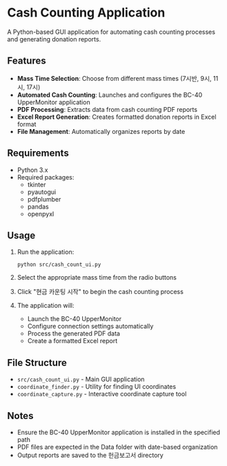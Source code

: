 # Cash Counting Application

A Python-based GUI application for automating cash counting processes and generating donation reports.

## Features

- **Mass Time Selection**: Choose from different mass times (7시반, 9시, 11시, 17시)
- **Automated Cash Counting**: Launches and configures the BC-40 UpperMonitor application
- **PDF Processing**: Extracts data from cash counting PDF reports
- **Excel Report Generation**: Creates formatted donation reports in Excel format
- **File Management**: Automatically organizes reports by date

## Requirements

- Python 3.x
- Required packages:
  - tkinter
  - pyautogui
  - pdfplumber
  - pandas
  - openpyxl

## Usage

1. Run the application:
   ```
   python src/cash_count_ui.py
   ```

2. Select the appropriate mass time from the radio buttons

3. Click "현금 카운팅 시작" to begin the cash counting process

4. The application will:
   - Launch the BC-40 UpperMonitor
   - Configure connection settings automatically
   - Process the generated PDF data
   - Create a formatted Excel report

## File Structure

- `src/cash_count_ui.py` - Main GUI application
- `coordinate_finder.py` - Utility for finding UI coordinates
- `coordinate_capture.py` - Interactive coordinate capture tool

## Notes

- Ensure the BC-40 UpperMonitor application is installed in the specified path
- PDF files are expected in the Data folder with date-based organization
- Output reports are saved to the 헌금보고서 directory
